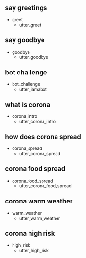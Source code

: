 ## say greetings
* greet
  - utter_greet

## say goodbye
* goodbye
  - utter_goodbye

## bot challenge
* bot_challenge
  - utter_iamabot

## what is corona
* corona_intro
  - utter_corona_intro

## how does corona spread
* corona_spread
  - utter_corona_spread
## corona food spread
* corona_food_spread
  - utter_corona_food_spread

## corona warm weather
* warm_weather
  - utter_warm_weather
## corona high risk
* high_risk
   - utter_high_risk
